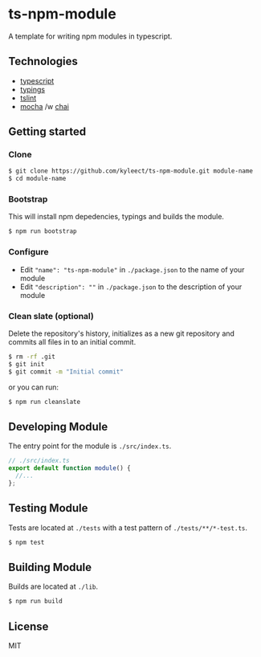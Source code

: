 # ts-npm-module

A template for writing npm modules in typescript.

## Technologies

- [typescript](https://www.typescriptlang.org/)
- [typings](https://github.com/typings/typings)
- [tslint](https://github.com/palantir/tslint)
- [mocha](https://mochajs.org/) /w [chai](http://chaijs.com/)

## Getting started

### Clone

```sh
$ git clone https://github.com/kyleect/ts-npm-module.git module-name
$ cd module-name
```

### Bootstrap

This will install npm depedencies, typings and builds the module.

```sh
$ npm run bootstrap
```

### Configure

- Edit `"name": "ts-npm-module"` in `./package.json` to the name of your module
- Edit `"description": ""` in `./package.json` to the description of your module

### Clean slate (optional)

Delete the repository's history, initializes as a new git repository and commits all files in to an initial commit.

```sh
$ rm -rf .git
$ git init
$ git commit -m "Initial commit"
```

or you can run:

```sh
$ npm run cleanslate
```

## Developing Module

The entry point for the module is `./src/index.ts`.

```js
// ./src/index.ts
export default function module() {
  //...
};
```

## Testing Module

Tests are located at `./tests` with a test pattern of `./tests/**/*-test.ts`.

```sh
$ npm test
```

## Building Module

Builds are located at `./lib`.

```sh
$ npm run build
```

## License

MIT
